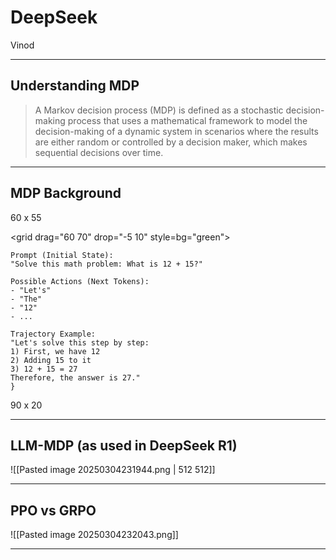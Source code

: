 # DeepSeek

Vinod

---
## Understanding MDP

>A Markov decision process (MDP) is defined as a stochastic decision-making process that uses a mathematical framework to model the decision-making of a dynamic system in scenarios where the results are either random or controlled by a decision maker, which makes sequential decisions over time.

---
## MDP Background


<grid drag="50 50" drop="5 10" bg="red">
60 x 55
</grid>

<grid drag="60 70" drop="-5 10" style=bg="green">

```
Prompt (Initial State):  
"Solve this math problem: What is 12 + 15?"  
  
Possible Actions (Next Tokens):  
- "Let's"  
- "The"  
- "12"  
- ...  
  
Trajectory Example:  
"Let's solve this step by step:  
1) First, we have 12  
2) Adding 15 to it  
3) 12 + 15 = 27  
Therefore, the answer is 27."
}
```
</grid>

<grid drag="90 20" drop="5 -10" bg="gray">
90  x 20
</grid>



---

## LLM-MDP (as used in DeepSeek R1)

![[Pasted image 20250304231944.png | 512 512]]

---
## PPO vs GRPO

![[Pasted image 20250304232043.png]]

---
